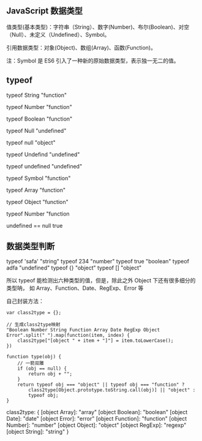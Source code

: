 ## JavaScript 数据类型
值类型(基本类型)：字符串（String）、数字(Number)、布尔(Boolean)、对空（Null）、未定义（Undefined）、Symbol。

引用数据类型：对象(Object)、数组(Array)、函数(Function)。

注：Symbol 是 ES6 引入了一种新的原始数据类型，表示独一无二的值。

## typeof
typeof String
"function"

typeof Number
"function"

typeof Boolean
"function"

typeof Null
"undefined"

typeof null
"object"

typeof Undefind
"undefined"

typeof undefined
"undefined"

typeof Symbol
"function"

typeof Array
"function"

typeof Object
"function"

typeof Number
"function

undefined == null
true

## 数据类型判断
typeof 'safa'
"string"
typeof 234
"number"
typeof true
"boolean"
typeof adfa
"undefined"
typeof {}
"object"
typeof []
"object"

所以 typeof 能检测出六种类型的值，但是，除此之外 Object 下还有很多细分的类型呐，
如 Array、Function、Date、RegExp、Error 等

自己封装方法：
```
var class2type = {};

// 生成class2type映射
"Boolean Number String Function Array Date RegExp Object Error".split(" ").map(function(item, index) {
    class2type["[object " + item + "]"] = item.toLowerCase();
})

function type(obj) {
    // 一箭双雕
    if (obj == null) {
        return obj + "";
    }
    return typeof obj === "object" || typeof obj === "function" ?
        class2type[Object.prototype.toString.call(obj)] || "object" :
        typeof obj;
}
```
class2type:
{
	[object Array]: "array"
	[object Boolean]: "boolean"
	[object Date]: "date"
	[object Error]: "error"
	[object Function]: "function"
	[object Number]: "number"
	[object Object]: "object"
	[object RegExp]: "regexp"
	[object String]: "string"
}


